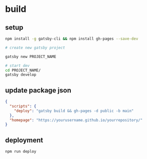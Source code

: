 # build

## setup

``` bash
npm install -g gatsby-cli && npm install gh-pages --save-dev
```

``` bash
# create new gatsby project

gatsby new PROJECT_NAME

# start dev 
cd PROJECT_NAME/
gatsby develop

```

## update package json

``` json
{
  "scripts": {
    "deploy": "gatsby build && gh-pages -d public -b main"
  },
  "homepage": "https://yourusername.github.io/yourrepository/"
}
```

## deployment

``` bash
npm run deploy
```